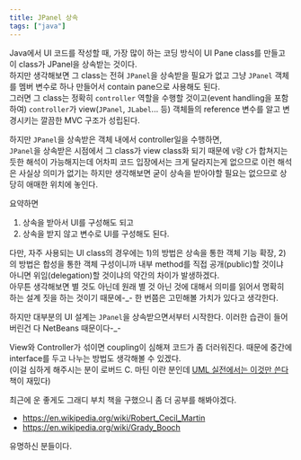 ```yaml
---
title: JPanel 상속
tags: ["java"]
---
```


Java에서 UI 코드를 작성할 때, 가장 많이 하는 코딩 방식이 UI Pane class를 만들고 이 class가 JPanel을 상속받는 것이다.  
하지만 생각해보면 그 class는 전혀 `JPanel`을 상속받을 필요가 없고 그냥 `JPanel` 객체를 멤버 변수로 하나 만들어서 contain pane으로 사용해도 된다.  
그러면 그 class는 정확히 `controller` 역할을 수행할 것이고(event handling을 포함하여) `controller`가 view(`JPanel`, `JLabel`... 등) 객체들의 reference 변수를 알고 변경시키는 깔끔한 MVC 구조가 성립된다.

하지만 `JPanel`을 상속받은 객체 내에서 controller일을 수행하면,  
`JPanel`을 상속받은 시점에서 그 class가 view class화 되기 때문에 `V`랑 `C`가 합쳐지는 듯한 해석이 가능해지는데 어차피 코드 입장에서는 크게 달라지는게 없으므로 이런 해석은 사실상 의미가 없기는 하지만 생각해보면 굳이 상속을 받아야할 필요는 없으므로 상당히 애매한 위치에 놓인다.

요약하면

1. 상속을 받아서 UI를 구성해도 되고
2. 상속을 받지 않고 변수로 UI를 구성해도 된다.

다만, 자주 사용되는 UI class의 경우에는 1)의 방법은 상속을 통한 객체 기능 확장, 2)의 방법은 합성을 통한 객체 구성이니까 내부 method를 직접 공개(public)할 것이냐 아니면 위임(delegation)할 것이냐의 약간의 차이가 발생하겠다.  
아무튼 생각해보면 별 것도 아닌데 원래 별 것 아닌 것에 대해서 의미를 읽어서 명확히 하는 설계 짓을 하는 것이기 때문에-\_- 한 번쯤은 고민해볼 가치가 있다고 생각한다.

하지만 대부분의 UI 설계는 `JPanel`을 상속받으면서부터 시작한다. 이러한 습관이 들어버린건 다 NetBeans 때문이다-\_-

View와 Controller가 섞이면 coupling이 심해져 코드가 좀 더러워진다. 때문에 중간에 interface를 두고 나누는 방법도 생각해볼 수 있겠다.  
(이걸 심하게 해주시는 분이 로버드 C. 마틴 이란 분인데 [UML 실전에서는 이것만 쓴다](https://www.yes24.com/24/goods/4492519) 책이 재밌다)

최근에 운 좋게도 그래디 부치 책을 구했으니 좀 더 공부를 해봐야겠다.

- <https://en.wikipedia.org/wiki/Robert_Cecil_Martin>
- <https://en.wikipedia.org/wiki/Grady_Booch>

유명하신 분들이다.
